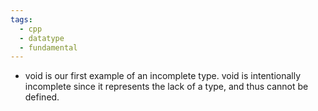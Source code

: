```yaml
---
tags:
  - cpp
  - datatype
  - fundamental
---
```


- void is our first example of an incomplete type. void is intentionally incomplete since it represents the lack of a type, and thus cannot be defined.